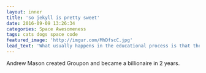```yaml
---
layout: inner
title: 'so jekyll is pretty sweet'
date: 2016-09-09 13:26:34
categories: Space Awesomeness
tags: cats dogs space code
featured_image: 'http://imgur.com/MhDfscC.jpg'
lead_text: 'What usually happens in the educational process is that the faculties are dulled, overloaded, stuffed and paralyzed so that by the time most people are mature they have lost their innate capabilities. R. Buckminster Fuller'
---
```


Andrew Mason created Groupon and became a billionaire in 2 years. 



